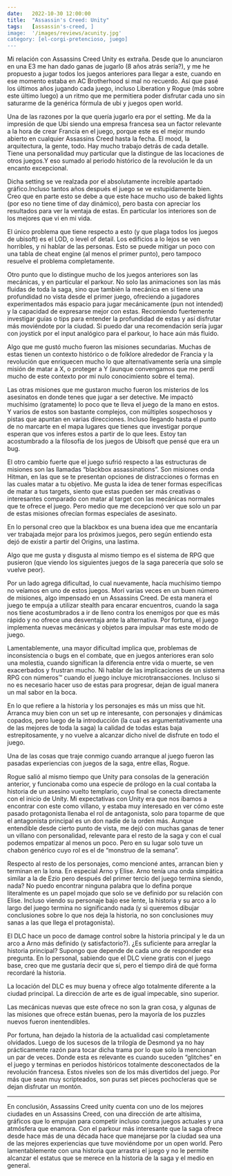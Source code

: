 ```yaml
---
date:   2022-10-30 12:00:00
title:  "Assassin's Creed: Unity"
tags:   [assassin's-creed, ]
image:  '/images/reviews/acunity.jpg'
category: [el-corgi-pretencioso, juego]
---
```


Mi relación con Assassins Creed Unity es extraña. Desde que lo anunciaron en una E3 me han dado ganas de jugarlo (8 años atrás sería?), y me he propuesto a jugar todos los juegos anteriores para llegar a este, cuando en ese momento estaba en AC Brotherhood si mal no recuerdo. Así que pasé los últimos años jugando cada juego, incluso Liberation y Rogue (más sobre este último luego) a un ritmo que me permitiera poder disfrutar cada uno sin saturarme de la genérica fórmula de ubi y juegos open world.

Una de las razones por la que quería jugarlo era por el setting. Me da la impresión de que Ubi siendo una empresa francesa sea un factor relevante a la hora de crear Francia en el juego, porque este es el mejor mundo abierto en cualquier Assassins Creed hasta la fecha. El mood, la arquitectura, la gente, todo. Hay mucho trabajo detrás de cada detalle. Tiene una personalidad muy particular que la distingue de las locaciones de otros juegos.Y eso sumado al periodo histórico de la revolución le da un encanto excepcional.

Dicha setting se ve realzada por el absolutamente increíble apartado gráfico.Incluso tantos años después el juego se ve estupidamente bien. Creo que en parte esto se debe a que este hace mucho uso de baked lights (por eso no tiene time of day dinámico), pero basta con apreciar los resultados para ver la ventaja de estas. En particular los interiores son de los mejores que vi en mi vida.

El único problema que tiene respecto a esto (y que plaga todos los juegos de ubisoft) es el LOD, o level of detail. Los edificios a lo lejos se ven horribles, y ni hablar de las personas. Esto se puede mitigar un poco con una tabla de cheat engine (al menos el primer punto), pero tampoco resuelve el problema completamente.

Otro punto que lo distingue mucho de los juegos anteriores son las mecánicas, y en particular el parkour. No solo las animaciones son las más fluidas de toda la saga, sino que también la mecánica en sí tiene una profundidad no vista desde el primer juego, ofreciendo a jugadores experimentados más espacio para jugar mecánicamente (pun not intended) y la capacidad de expresarse mejor con estas. Recomiendo fuertemente investigar guías o tips para entender la profundidad de estas y así disfrutar más moviéndote por la ciudad. Si puedo dar una recomendación sería jugar con joystick por el input analógico para el parkour, lo hace aún más fluido.

Algo que me gustó mucho fueron las misiones secundarias. Muchas de estas tienen un contexto histórico o de folklore alrededor de Francia y la revolución que enriquecen mucho lo que alternativamente sería una simple misión de matar a X, o proteger a Y (aunque convengamos que me perdí mucho de este contexto por mi nulo conocimiento sobre el tema).

Las otras misiones que me gustaron mucho fueron los misterios de los asesinatos en donde tenes que jugar a ser detective. Me impactó muchísimo (gratamente) lo poco que te lleva el juego de la mano en estos. Y varios de estos son bastante complejos, con múltiples sospechosos y pistas que apuntan en varias direcciones. Incluso llegando hasta el punto de no marcarte en el mapa lugares que tienes que investigar porque esperan que vos inferes estos a partir de lo que lees. Estoy tan acostumbrado a la filosofía de los juegos de Ubisoft que pensé que era un bug.

El otro cambio fuerte que el juego sufrió respecto a las estructuras de misiones son las llamadas “blackbox assassinations”. Son misiones onda Hitman, en las que se te presentan opciones de distracciones o formas en las cuales matar a tu objetivo. Me gusta la idea de tener formas específicas de matar a tus targets, siento que estas pueden ser más creativas o interesantes comparado con matar al target con las mecánicas normales que te ofrece el juego. Pero medio que me decepcionó ver que solo un par de estas misiones ofrecían formas especiales de asesinato.

En lo personal creo que la blackbox es una buena idea que me encantaría ver trabajada mejor para los próximos juegos, pero según entiendo esta dejó de existir a partir del Origins, una lastima.

Algo que me gusta y disgusta al mismo tiempo es el sistema de RPG que pusieron (que viendo los siguientes juegos de la saga parecería que solo se vuelve peor).

Por un lado agrega dificultad, lo cual nuevamente, hacía muchísimo tiempo no veíamos en uno de estos juegos. Morí varias veces en un buen número de misiones, algo impensado en un Assassins Creed. De esta manera el juego te empuja a utilizar stealth para encarar encuentros, cuando la saga nos tiene acostumbrados a ir de lleno contra los enemigos por que es más rápido y no ofrece una desventaja ante la alternativa. Por fortuna, el juego implementa nuevas mecánicas y objetos para impulsar mas este modo de juego.

Lamentablemente, una mayor dificultad implica que, problemas de inconsistencia o bugs en el combate, que en juegos anteriores eran solo una molestia, cuando significan la diferencia entre vida o muerte, se ven exacerbados y frustran mucho. Ni hablar de las implicaciones de un sistema RPG con números™ cuando el juego incluye microtransacciones. Incluso si no es necesario hacer uso de estas para progresar, dejan de igual manera un mal sabor en la boca.

En lo que refiere a la historia y los personajes es más un miss que hit. Arranca muy bien con un set up re interesante, con personajes y dinámicas copados, pero luego de la introducción (la cual es argumentativamente una de las mejores de toda la saga) la calidad de todas estas baja estrepitosamente, y no vuelve a alcanzar dicho nivel de disfrute en todo el juego.

Una de las cosas que traje conmigo cuando arranque al juego fueron las pasadas experiencias con juegos de la saga, entre ellas, Rogue.

Rogue salió al mismo tiempo que Unity para consolas de la generación anterior, y funcionaba como una especie de prólogo en la cual contaba la historia de un asesino vuelto templario, cuyo final se conecta directamente con el inicio de Unity. Mi expectativas con Unity era que nos íbamos a encontrar con este como villano, y estaba muy interesado en ver cómo este pasado protagonista llenaba el rol de antagonista, solo para toparme de que el antagonista principal es un don nadie de la orden más. Aunque entendible desde cierto punto de vista, me dejó con muchas ganas de tener un villano con personalidad, relevante para el resto de la saga y con el cual podemos empatizar al menos un poco. Pero en su lugar solo tuve un chabon genérico cuyo rol es el de “monstruo de la semana”.

Respecto al resto de los personajes, como mencioné antes, arrancan bien y terminan en la lona. En especial Arno y Elise. Arno tenía una onda simpática similar a la de Ezio pero después del primer tercio del juego termina siendo, nada? No puedo encontrar ninguna palabra que lo defina porque literalmente es un papel mojado que solo se ve definido por su relación con Elise. Incluso viendo su personaje bajo ese lente, la historia y su arco a lo largo del juego termina no significando nada (y si queremos dibujar conclusiones sobre lo que nos deja la historia, no son conclusiones muy sanas a las que llega el protagonista).

El DLC hace un poco de damage control sobre la historia principal y le da un arco a Arno más definido (y satisfactorio?). ¿Es suficiente para arreglar la historia principal? Supongo que depende de cada uno de responder esa pregunta. En lo personal, sabiendo que el DLC viene gratis con el juego base, creo que me gustaría decir que sí, pero el tiempo dirá de qué forma recordaré la historia.

La locación del DLC es muy buena y ofrece algo totalmente diferente a la ciudad principal. La dirección de arte es de igual impecable, sino superior.

Las mecánicas nuevas que este ofrece no son la gran cosa, y algunas de las misiones que ofrece están buenas, pero la mayoría de los puzzles nuevos fueron inentendibles.

Por fortuna, han dejado la historia de la actualidad casi completamente olvidados. Luego de los sucesos de la trilogía de Desmond ya no hay prácticamente razón para tocar dicha trama por lo que solo la mencionan un par de veces. Donde esta es relevante es cuando suceden “glitches” en el juego y terminas en periodos históricos totalmente desconectados de la revolución francesa. Estos niveles son de los más divertidos del juego. Por más que sean muy scripteados, son puras set pieces pochocleras que se dejan disfrutar un montón.

<hr>

En conclusión, Assassins Creed unity cuenta con uno de los mejores ciudades en un Assassins Creed, con una dirección de arte altísima, gráficos que lo empujan para competir incluso contra juegos actuales y una atmósfera que enamora. Con el parkour más interesante que la saga ofrece desde hace más de una década hace que manejarse por la ciudad sea una de las mejores experiencias que tuve moviéndome por un open world. Pero lamentablemente con una historia que arrastra el juego y no le permite alcanzar el estatus que se merece en la historia de la saga y el medio en general.
